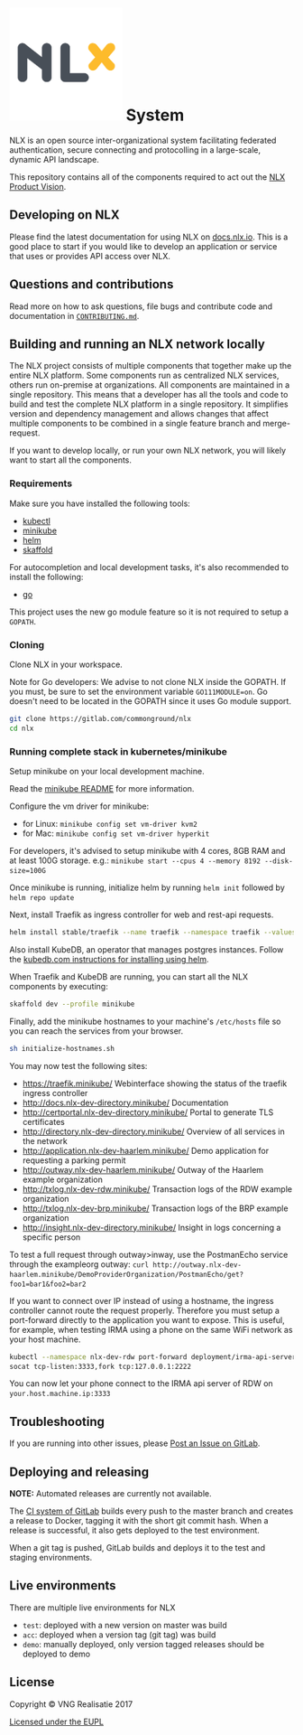<h1><img alt="NLX" src="logo.png" width="200"> System</h1>

NLX is an open source inter-organizational system facilitating federated authentication, secure connecting and protocolling in a large-scale, dynamic API landscape.

This repository contains all of the components required to act out the [NLX Product Vision](https://docs.nlx.io/introduction/product-vision/).

## Developing on NLX

Please find the latest documentation for using NLX on [docs.nlx.io](https://docs.nlx.io). This is a good place to start if you would like to develop an application or service that uses or provides API access over NLX.

## Questions and contributions

Read more on how to ask questions, file bugs and contribute code and documentation in [`CONTRIBUTING.md`](CONTRIBUTING.md).

## Building and running an NLX network locally

The NLX project consists of multiple components that together make up the entire NLX platform. Some components run as centralized NLX services, others run on-premise at organizations. All components are maintained in a single repository. This means that a developer has all the tools and code to build and test the complete NLX platform in a single repository. It simplifies version and dependency management and allows changes that affect multiple components to be combined in a single feature branch and merge-request.

If you want to develop locally, or run your own NLX network, you will likely want to start all the components.

### Requirements

Make sure you have installed the following tools:

- [kubectl](https://kubernetes.io/docs/tasks/tools/install-kubectl/)
- [minikube](https://kubernetes.io/docs/tasks/tools/install-minikube/)
- [helm](https://docs.helm.sh/using_helm/)
- [skaffold](https://github.com/GoogleContainerTools/skaffold#installation)

For autocompletion and local development tasks, it's also recommended to install the following:

- [go](https://golang.org/doc/install)

This project uses the new go module feature so it is not required to setup a `GOPATH`.

### Cloning

Clone NLX in your workspace.

Note for Go developers: We advise to not clone NLX inside the GOPATH. If you must, be sure to set the environment variable `GO111MODULE=on`.
Go doesn't need to be located in the GOPATH since it uses Go module support.

```bash
git clone https://gitlab.com/commonground/nlx
cd nlx
```

### Running complete stack in kubernetes/minikube

Setup minikube on your local development machine.

Read the [minikube README](https://github.com/kubernetes/minikube) for more information.

Configure the vm driver for minikube:

- for Linux: `minikube config set vm-driver kvm2`
- for Mac: `minikube config set vm-driver hyperkit`

For developers, it's advised to setup minikube with 4 cores, 8GB RAM and at least 100G storage.
e.g.: `minikube start --cpus 4 --memory 8192 --disk-size=100G`

Once minikube is running, initialize helm by running `helm init` followed by `helm repo update`

Next, install Traefik as ingress controller for web and rest-api requests.

```bash
helm install stable/traefik --name traefik --namespace traefik --values helm/traefik-values-minikube.yaml
```

Also install KubeDB, an operator that manages postgres instances. Follow the [kubedb.com instructions for installing using helm](https://kubedb.com/docs/0.12.0/setup/install/#using-helm).

When Traefik and KubeDB are running, you can start all the NLX components by executing:

```bash
skaffold dev --profile minikube
```

Finally, add the minikube hostnames to your machine's `/etc/hosts` file so you can reach the services from your browser.

```bash
sh initialize-hostnames.sh
```

You may now test the following sites:

- https://traefik.minikube/                         Webinterface showing the status of the traefik ingress controller
- http://docs.nlx-dev-directory.minikube/           Documentation
- http://certportal.nlx-dev-directory.minikube/     Portal to generate TLS certificates
- http://directory.nlx-dev-directory.minikube/      Overview of all services in the network
- http://application.nlx-dev-haarlem.minikube/      Demo application for requesting a parking permit
- http://outway.nlx-dev-haarlem.minikube/           Outway of the Haarlem example organization
- http://txlog.nlx-dev-rdw.minikube/                Transaction logs of the RDW example organization
- http://txlog.nlx-dev-brp.minikube/                Transaction logs of the BRP example organization
- http://insight.nlx-dev-directory.minikube/        Insight in logs concerning a specific person

To test a full request through outway>inway, use the PostmanEcho service through the exampleorg outway: `curl http://outway.nlx-dev-haarlem.minikube/DemoProviderOrganization/PostmanEcho/get?foo1=bar1&foo2=bar2`

If you want to connect over IP instead of using a hostname, the ingress controller cannot route the request properly. Therefore you must setup a port-forward directly to the application you want to expose. This is useful, for example, when testing IRMA using a phone on the same WiFi network as your host machine.

```bash
kubectl --namespace nlx-dev-rdw port-forward deployment/irma-api-server 2222:8080
socat tcp-listen:3333,fork tcp:127.0.0.1:2222
```

You can now let your phone connect to the IRMA api server of RDW on `your.host.machine.ip:3333`

## Troubleshooting

If you are running into other issues, please [Post an Issue on GitLab](https://gitlab.com/commonground/nlx/issues).

## Deploying and releasing

**NOTE:** Automated releases are currently not available.

The [CI system of GitLab](https://gitlab.com/commonground/nlx/pipelines) builds every push to the master branch and creates a release to Docker, tagging it with the short git commit hash.
When a release is successful, it also gets deployed to the test environment.

When a git tag is pushed, GitLab builds and deploys it to the test and staging environments.

## Live environments

There are multiple live environments for NLX

- `test`: deployed with a new version on master was build
- `acc`: deployed when a version tag (git tag) was build
- `demo`: manually deployed, only version tagged releases should be deployed to demo

## License

Copyright © VNG Realisatie 2017

[Licensed under the EUPL](LICENCE.md)
